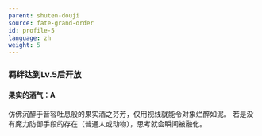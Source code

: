 ```yaml
---
parent: shuten-douji
source: fate-grand-order
id: profile-5
language: zh
weight: 5
---
```


### 羁绊达到Lv.5后开放

#### 果实的酒气：A

仿佛沉醉于音容吐息般的果实酒之芬芳，仅用视线就能令对象烂醉如泥。
若是没有魔力防御手段的存在（普通人或动物），思考就会瞬间被融化。

